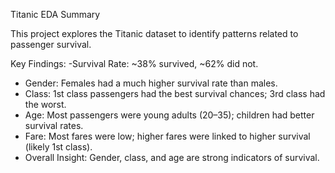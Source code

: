 Titanic EDA Summary

This project explores the Titanic dataset to identify patterns related to passenger survival.

Key Findings:
-Survival Rate: ~38% survived, ~62% did not.
- Gender: Females had a much higher survival rate than males.
- Class: 1st class passengers had the best survival chances; 3rd class had the worst.
- Age: Most passengers were young adults (20–35); children had better survival rates.
- Fare: Most fares were low; higher fares were linked to higher survival (likely 1st class).
- Overall Insight: Gender, class, and age are strong indicators of survival.
